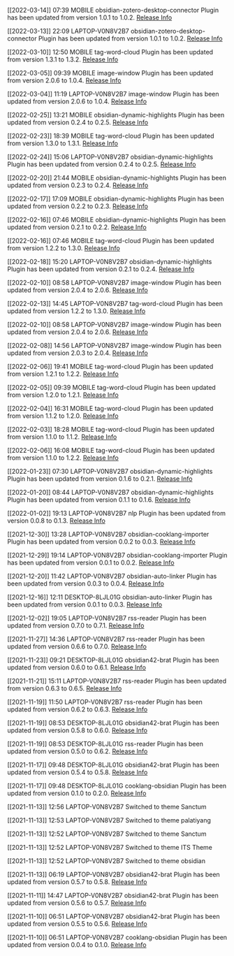 [[2022-03-14]] 07:39 MOBILE obsidian-zotero-desktop-connector Plugin has been updated from version 1.0.1 to 1.0.2. [Release Info](https://github.com/mgmeyers/obsidian-zotero-desktop-connector/releases/tag/1.0.2)

[[2022-03-13]] 22:09 LAPTOP-V0N8V2B7 obsidian-zotero-desktop-connector Plugin has been updated from version 1.0.1 to 1.0.2. [Release Info](https://github.com/mgmeyers/obsidian-zotero-desktop-connector/releases/tag/1.0.2)

[[2022-03-10]] 12:50 MOBILE tag-word-cloud Plugin has been updated from version 1.3.1 to 1.3.2. [Release Info](https://github.com/joethei/obsidian-tagcloud/releases/tag/1.3.2)

[[2022-03-05]] 09:39 MOBILE image-window Plugin has been updated from version 2.0.6 to 1.0.4. [Release Info](https://github.com/valentine195/obsidian-image-window/releases/tag/1.0.4)

[[2022-03-04]] 11:19 LAPTOP-V0N8V2B7 image-window Plugin has been updated from version 2.0.6 to 1.0.4. [Release Info](https://github.com/valentine195/obsidian-image-window/releases/tag/1.0.4)

[[2022-02-25]] 13:21 MOBILE obsidian-dynamic-highlights Plugin has been updated from version 0.2.4 to 0.2.5. [Release Info](https://github.com/nothingislost/obsidian-highlight-current-word/releases/tag/0.2.5)

[[2022-02-23]] 18:39 MOBILE tag-word-cloud Plugin has been updated from version 1.3.0 to 1.3.1. [Release Info](https://github.com/joethei/obsidian-tagcloud/releases/tag/1.3.1)

[[2022-02-24]] 15:06 LAPTOP-V0N8V2B7 obsidian-dynamic-highlights Plugin has been updated from version 0.2.4 to 0.2.5. [Release Info](https://github.com/nothingislost/obsidian-highlight-current-word/releases/tag/0.2.5)

[[2022-02-20]] 21:44 MOBILE obsidian-dynamic-highlights Plugin has been updated from version 0.2.3 to 0.2.4. [Release Info](https://github.com/nothingislost/obsidian-highlight-current-word/releases/tag/0.2.4)

[[2022-02-17]] 17:09 MOBILE obsidian-dynamic-highlights Plugin has been updated from version 0.2.2 to 0.2.3. [Release Info](https://github.com/nothingislost/obsidian-highlight-current-word/releases/tag/0.2.3)

[[2022-02-16]] 07:46 MOBILE obsidian-dynamic-highlights Plugin has been updated from version 0.2.1 to 0.2.2. [Release Info](https://github.com/nothingislost/obsidian-highlight-current-word/releases/tag/0.2.2)

[[2022-02-16]] 07:46 MOBILE tag-word-cloud Plugin has been updated from version 1.2.2 to 1.3.0. [Release Info](https://github.com/joethei/obsidian-tagcloud/releases/tag/1.3.0)

[[2022-02-18]] 15:20 LAPTOP-V0N8V2B7 obsidian-dynamic-highlights Plugin has been updated from version 0.2.1 to 0.2.4. [Release Info](https://github.com/nothingislost/obsidian-highlight-current-word/releases/tag/0.2.4)

[[2022-02-10]] 08:58 LAPTOP-V0N8V2B7 image-window Plugin has been updated from version 2.0.4 to 2.0.6. [Release Info](https://github.com/valentine195/obsidian-image-window/releases/tag/2.0.6)

[[2022-02-13]] 14:45 LAPTOP-V0N8V2B7 tag-word-cloud Plugin has been updated from version 1.2.2 to 1.3.0. [Release Info](https://github.com/joethei/obsidian-tagcloud/releases/tag/1.3.0)

[[2022-02-10]] 08:58 LAPTOP-V0N8V2B7 image-window Plugin has been updated from version 2.0.4 to 2.0.6. [Release Info](https://github.com/valentine195/obsidian-image-window/releases/tag/2.0.6)

[[2022-02-08]] 14:56 LAPTOP-V0N8V2B7 image-window Plugin has been updated from version 2.0.3 to 2.0.4. [Release Info](https://github.com/valentine195/obsidian-image-window/releases/tag/2.0.4)

[[2022-02-06]] 19:41 MOBILE tag-word-cloud Plugin has been updated from version 1.2.1 to 1.2.2. [Release Info](https://github.com/joethei/obsidian-tagcloud/releases/tag/1.2.2)

[[2022-02-05]] 09:39 MOBILE tag-word-cloud Plugin has been updated from version 1.2.0 to 1.2.1. [Release Info](https://github.com/joethei/obsidian-tagcloud/releases/tag/1.2.1)

[[2022-02-04]] 16:31 MOBILE tag-word-cloud Plugin has been updated from version 1.1.2 to 1.2.0. [Release Info](https://github.com/joethei/obsidian-tagcloud/releases/tag/1.2.0)

[[2022-02-03]] 18:28 MOBILE tag-word-cloud Plugin has been updated from version 1.1.0 to 1.1.2. [Release Info](https://github.com/joethei/obsidian-tagcloud/releases/tag/1.1.2)

[[2022-02-06]] 16:08 MOBILE tag-word-cloud Plugin has been updated from version 1.1.0 to 1.2.2. [Release Info](https://github.com/joethei/obsidian-tagcloud/releases/tag/1.2.2)

[[2022-01-23]] 07:30 LAPTOP-V0N8V2B7 obsidian-dynamic-highlights Plugin has been updated from version 0.1.6 to 0.2.1. [Release Info](https://github.com/nothingislost/obsidian-highlight-current-word/releases/tag/0.2.1)

[[2022-01-20]] 08:44 LAPTOP-V0N8V2B7 obsidian-dynamic-highlights Plugin has been updated from version 0.1.1 to 0.1.6. [Release Info](https://github.com/nothingislost/obsidian-highlight-current-word/releases/tag/0.1.6)

[[2022-01-02]] 19:13 LAPTOP-V0N8V2B7 nlp Plugin has been updated from version 0.0.8 to 0.1.3. [Release Info](https://github.com/SkepticMystic/nlp/releases/tag/0.1.3)

[[2021-12-30]] 13:28 LAPTOP-V0N8V2B7 obsidian-cooklang-importer Plugin has been updated from version 0.0.2 to 0.0.3. [Release Info](https://github.com/nothingislost/obsidian-cooklang-importer/releases/tag/0.0.3)

[[2021-12-29]] 19:14 LAPTOP-V0N8V2B7 obsidian-cooklang-importer Plugin has been updated from version 0.0.1 to 0.0.2. [Release Info](https://github.com/nothingislost/obsidian-cooklang-importer/releases/tag/0.0.2)

[[2021-12-20]] 11:42 LAPTOP-V0N8V2B7 obsidian-auto-linker Plugin has been updated from version 0.0.3 to 0.0.4. [Release Info](https://github.com/nothingislost/obsidian-auto-linker/releases/tag/0.0.4)

[[2021-12-16]] 12:11 DESKTOP-8LJL01G obsidian-auto-linker Plugin has been updated from version 0.0.1 to 0.0.3. [Release Info](https://github.com/nothingislost/obsidian-auto-linker/releases/tag/0.0.3)

[[2021-12-02]] 19:05 LAPTOP-V0N8V2B7 rss-reader Plugin has been updated from version 0.7.0 to 0.7.1. [Release Info](https://github.com/joethei/obsidian-rss/releases/tag/0.7.1)

[[2021-11-27]] 14:36 LAPTOP-V0N8V2B7 rss-reader Plugin has been updated from version 0.6.6 to 0.7.0. [Release Info](https://github.com/joethei/obsidian-rss/releases/tag/0.7.0)

[[2021-11-23]] 09:21 DESKTOP-8LJL01G obsidian42-brat Plugin has been updated from version 0.6.0 to 0.6.1. [Release Info](https://github.com/TfTHacker/obsidian42-brat/releases/tag/0.6.1)

[[2021-11-21]] 15:11 LAPTOP-V0N8V2B7 rss-reader Plugin has been updated from version 0.6.3 to 0.6.5. [Release Info](https://github.com/joethei/obsidian-rss/releases/tag/0.6.5)

[[2021-11-19]] 11:50 LAPTOP-V0N8V2B7 rss-reader Plugin has been updated from version 0.6.2 to 0.6.3. [Release Info](https://github.com/joethei/obsidian-rss/releases/tag/0.6.3)

[[2021-11-19]] 08:53 DESKTOP-8LJL01G obsidian42-brat Plugin has been updated from version 0.5.8 to 0.6.0. [Release Info](https://github.com/TfTHacker/obsidian42-brat/releases/tag/0.6.0)

[[2021-11-19]] 08:53 DESKTOP-8LJL01G rss-reader Plugin has been updated from version 0.5.0 to 0.6.2. [Release Info](https://github.com/joethei/obsidian-rss/releases/tag/0.6.2)

[[2021-11-17]] 09:48 DESKTOP-8LJL01G obsidian42-brat Plugin has been updated from version 0.5.4 to 0.5.8. [Release Info](https://github.com/TfTHacker/obsidian42-brat/releases/tag/0.5.8)

[[2021-11-17]] 09:48 DESKTOP-8LJL01G cooklang-obsidian Plugin has been updated from version 0.1.0 to 0.2.0. [Release Info](https://github.com/deathau/cooklang-obsidian/releases/tag/0.2.0)

[[2021-11-13]] 12:56 LAPTOP-V0N8V2B7 Switched to theme Sanctum

[[2021-11-13]] 12:53 LAPTOP-V0N8V2B7 Switched to theme palatiyang

[[2021-11-13]] 12:52 LAPTOP-V0N8V2B7 Switched to theme Sanctum

[[2021-11-13]] 12:52 LAPTOP-V0N8V2B7 Switched to theme ITS Theme

[[2021-11-13]] 12:52 LAPTOP-V0N8V2B7 Switched to theme obsidian

[[2021-11-13]] 06:19 LAPTOP-V0N8V2B7 obsidian42-brat Plugin has been updated from version 0.5.7 to 0.5.8. [Release Info](https://github.com/TfTHacker/obsidian42-brat/releases/tag/0.5.8)

[[2021-11-11]] 14:47 LAPTOP-V0N8V2B7 obsidian42-brat Plugin has been updated from version 0.5.6 to 0.5.7. [Release Info](https://github.com/TfTHacker/obsidian42-brat/releases/tag/0.5.7)

[[2021-11-10]] 06:51 LAPTOP-V0N8V2B7 obsidian42-brat Plugin has been updated from version 0.5.5 to 0.5.6. [Release Info](https://github.com/TfTHacker/obsidian42-brat/releases/tag/0.5.6)

[[2021-11-10]] 06:51 LAPTOP-V0N8V2B7 cooklang-obsidian Plugin has been updated from version 0.0.4 to 0.1.0. [Release Info](https://github.com/deathau/cooklang-obsidian/releases/tag/0.1.0)

